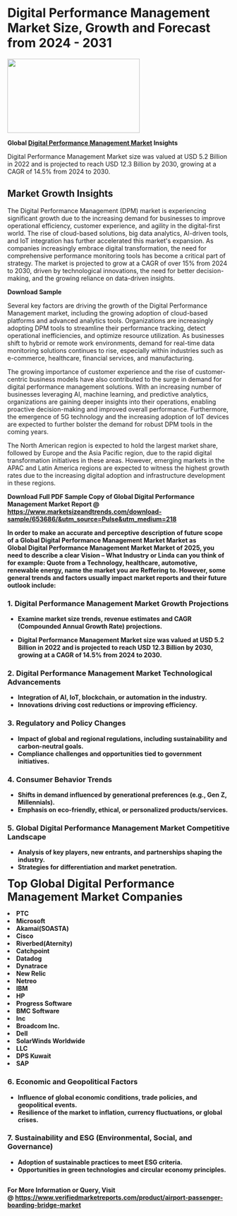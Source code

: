 <H1>Digital Performance Management Market Size, Growth and Forecast from 2024 - 2031</H1><img class="aligncenter size-medium wp-image-584254" src="https://thirdeyenews.in/wp-content/uploads/2024/09/Global-Market-Research-300x168.jpeg" alt="" width="300" height="168" /><p><strong>Global&nbsp;<a href="https://www.marketsizeandtrends.com/download-sample/653686/&amp;utm_source=Pulse&amp;utm_medium=218">Digital Performance Management Market</a> Insights</strong></p><p>Digital Performance Management Market size was valued at USD 5.2 Billion in 2022 and is projected to reach USD 12.3 Billion by 2030, growing at a CAGR of 14.5% from 2024 to 2030.</p><p><h2>Market Growth Insights</h2> <p>The Digital Performance Management (DPM) market is experiencing significant growth due to the increasing demand for businesses to improve operational efficiency, customer experience, and agility in the digital-first world. The rise of cloud-based solutions, big data analytics, AI-driven tools, and IoT integration has further accelerated this market's expansion. As companies increasingly embrace digital transformation, the need for comprehensive performance monitoring tools has become a critical part of strategy. The market is projected to grow at a CAGR of over 15% from 2024 to 2030, driven by technological innovations, the need for better decision-making, and the growing reliance on data-driven insights.</p> <p><strong>Download Sample</strong></p> <p>Several key factors are driving the growth of the Digital Performance Management market, including the growing adoption of cloud-based platforms and advanced analytics tools. Organizations are increasingly adopting DPM tools to streamline their performance tracking, detect operational inefficiencies, and optimize resource utilization. As businesses shift to hybrid or remote work environments, demand for real-time data monitoring solutions continues to rise, especially within industries such as e-commerce, healthcare, financial services, and manufacturing.</p> <p>The growing importance of customer experience and the rise of customer-centric business models have also contributed to the surge in demand for digital performance management solutions. With an increasing number of businesses leveraging AI, machine learning, and predictive analytics, organizations are gaining deeper insights into their operations, enabling proactive decision-making and improved overall performance. Furthermore, the emergence of 5G technology and the increasing adoption of IoT devices are expected to further bolster the demand for robust DPM tools in the coming years.</p> <p>The North American region is expected to hold the largest market share, followed by Europe and the Asia Pacific region, due to the rapid digital transformation initiatives in these areas. However, emerging markets in the APAC and Latin America regions are expected to witness the highest growth rates due to the increasing digital adoption and infrastructure development in these regions.</p> <p><strong></p><p><span class=""><strong>Download Full PDF Sample Copy of Global Digital Performance Management Market Report</strong> @ <a href="https://www.marketsizeandtrends.com/download-sample/653686/&amp;utm_source=Pulse&amp;utm_medium=218" target="_blank">https://www.marketsizeandtrends.com/download-sample/653686/&amp;utm_source=Pulse&amp;utm_medium=218</a></span></p><p>In order to make an accurate and perceptive description of future scope of a Global&nbsp;Digital Performance Management Market Market as Global&nbsp;Digital Performance Management Market Market of 2025, you need to describe a clear Vision &ndash; What Industry or Linda can you think of for example: Quote from a Technology, healthcare, automotive, renewable energy, name the market you are Reffering to. However, some general trends and factors usually impact market reports and their future outlook include:</p><h3>1.&nbsp;<strong>Digital Performance Management Market Growth Projections</strong></h3><ul><li>Examine market size trends, revenue estimates and CAGR (Compounded Annual Growth Rate) projections.</li><li><p>Digital Performance Management Market size was valued at USD 5.2 Billion in 2022 and is projected to reach USD 12.3 Billion by 2030, growing at a CAGR of 14.5% from 2024 to 2030.</p></li></ul><h3>2.&nbsp;<strong>Digital Performance Management Market Technological Advancements</strong></h3><ul><li>Integration of AI, IoT, blockchain, or automation in the industry.</li><li>Innovations driving cost reductions or improving efficiency.</li></ul><h3>3.&nbsp;<strong>Regulatory and Policy Changes</strong></h3><ul><li>Impact of global and regional regulations, including sustainability and carbon-neutral goals.</li><li>Compliance challenges and opportunities tied to government initiatives.</li></ul><h3>4.&nbsp;<strong>Consumer Behavior Trends</strong></h3><ul><li>Shifts in demand influenced by generational preferences (e.g., Gen Z, Millennials).</li><li>Emphasis on eco-friendly, ethical, or personalized products/services.</li></ul><h3>5.&nbsp;<strong>Global Digital Performance Management Market Competitive Landscape</strong></h3><ul><li>Analysis of key players, new entrants, and partnerships shaping the industry.</li><li>Strategies for differentiation and market penetration.</li></ul><p data-pm-slice="1 1 []"><span style="color: inherit; font-family: inherit; font-size: 25px;">Top Global Digital Performance Management Market Companies</span></p><div class="" data-test-id=""><p><li>PTC</li><li> Microsoft</li><li> Akamai(SOASTA)</li><li> Cisco</li><li> Riverbed(Aternity)</li><li> Catchpoint</li><li> Datadog</li><li> Dynatrace</li><li> New Relic</li><li> Netreo</li><li> IBM</li><li> HP</li><li> Progress Software</li><li> BMC Software</li><li>Inc</li><li> Broadcom Inc.</li><li> Dell</li><li> SolarWinds Worldwide</li><li> LLC</li><li> DPS Kuwait</li><li> SAP</li></p></div><h3>6.&nbsp;<strong>Economic and Geopolitical Factors</strong></h3><ul><li>Influence of global economic conditions, trade policies, and geopolitical events.</li><li>Resilience of the market to inflation, currency fluctuations, or global crises.</li></ul><h3>7.&nbsp;<strong>Sustainability and ESG (Environmental, Social, and Governance)</strong></h3><ul><li>Adoption of sustainable practices to meet ESG criteria.</li><li>Opportunities in green technologies and circular economy principles.</li></ul><h2><strong style="font-size: 14px;">For More Information or Query, Visit @&nbsp;</strong><a style="background-color: #ffffff; font-size: 14px;" href="https://www.marketsizeandtrends.com/report/digital-performance-management-market/" target="_blank">https://www.verifiedmarketreports.com/product/airport-passenger-boarding-bridge-market</a></h2>
